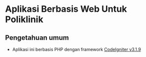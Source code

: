 # Aplikasi Berbasis Web Untuk Poliklinik
## Pengetahuan umum
- Aplikasi ini berbasis PHP dengan framework [CodeIgniter v3.1.9](https://www.codeigniter.com/)
